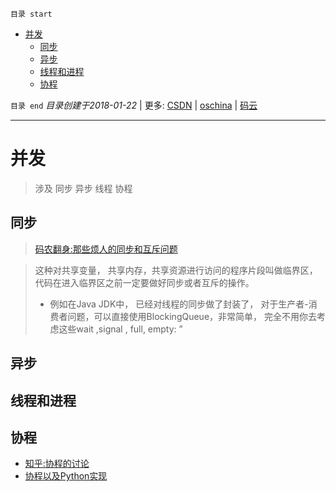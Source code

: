 `目录 start`
 
- [并发](#并发)
    - [同步](#同步)
    - [异步](#异步)
    - [线程和进程](#线程和进程)
    - [协程](#协程)

`目录 end` *目录创建于2018-01-22* | 更多: [CSDN](http://blog.csdn.net/kcp606) | [oschina](https://my.oschina.net/kcp1104) | [码云](https://gitee.com/kcp1104) 
****************************************
# 并发
> 涉及 同步 异步 线程 协程

## 同步
> [码农翻身:那些烦人的同步和互斥问题](https://mp.weixin.qq.com/s?__biz=MzAxOTc0NzExNg==&mid=2665513371&idx=1&sn=c875f64af83306bffca8dd748f1462ff&chksm=80d679d8b7a1f0ce98a0e3a12409805757cd2e958586c54049121f961cf5b2d236530cd019c7&scene=21#wechat_redirect)

> 这种对共享变量， 共享内存，共享资源进行访问的程序片段叫做临界区， 代码在进入临界区之前一定要做好同步或者互斥的操作。  
>- 例如在Java JDK中， 已经对线程的同步做了封装了， 对于生产者-消费者问题，可以直接使用BlockingQueue，非常简单， 完全不用你去考虑这些wait ,signal , full, empty: ”
## 异步

## 线程和进程

## 协程

- [知乎:协程的讨论](https://www.zhihu.com/question/20511233)
- [协程以及Python实现](http://www.cnblogs.com/zingp/p/5911537.html)